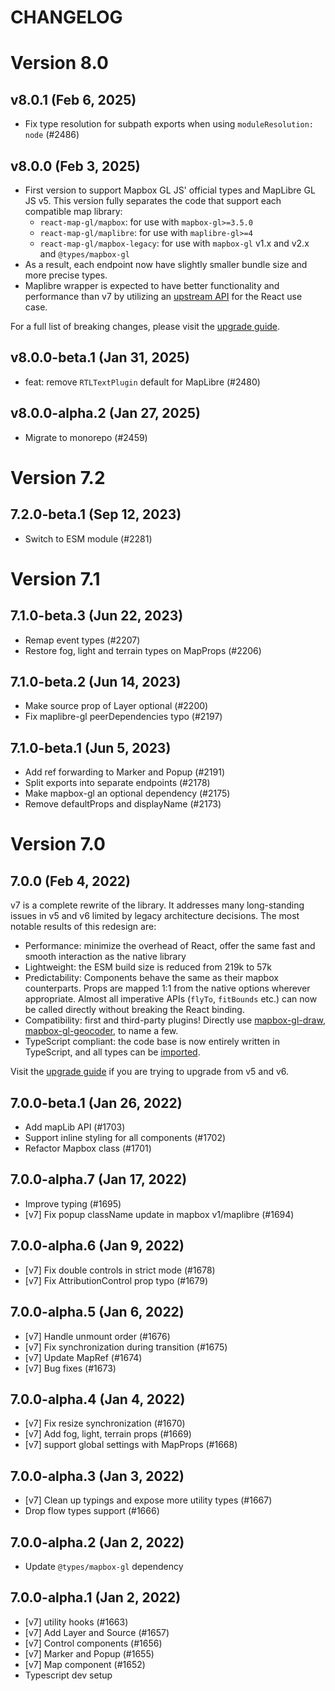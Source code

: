 # CHANGELOG

# Version 8.0

## v8.0.1 (Feb 6, 2025)

- Fix type resolution for subpath exports when using `moduleResolution: node` (#2486)

## v8.0.0 (Feb 3, 2025)

- First version to support Mapbox GL JS' official types and MapLibre GL JS v5.
  This version fully separates the code that support each compatible map library:
  + `react-map-gl/mapbox`: for use with `mapbox-gl>=3.5.0`
  + `react-map-gl/maplibre`: for use with `maplibre-gl>=4`
  + `react-map-gl/mapbox-legacy`: for use with `mapbox-gl` v1.x and v2.x and `@types/mapbox-gl`
- As a result, each endpoint now have slightly smaller bundle size and more precise types.
- Maplibre wrapper is expected to have better functionality and performance than v7 by utilizing an [upstream API](https://github.com/maplibre/maplibre-gl-js/issues/1545) for the React use case.

For a full list of breaking changes, please visit the [upgrade guide](https://visgl.github.io/react-map-gl/docs/upgrade-guide#upgrading-to-v80).


## v8.0.0-beta.1 (Jan 31, 2025)

- feat: remove `RTLTextPlugin` default for MapLibre (#2480)

## v8.0.0-alpha.2 (Jan 27, 2025)

- Migrate to monorepo (#2459)

# Version 7.2

## 7.2.0-beta.1 (Sep 12, 2023)

- Switch to ESM module (#2281)

# Version 7.1

## 7.1.0-beta.3 (Jun 22, 2023)

- Remap event types (#2207)
- Restore fog, light and terrain types on MapProps (#2206)

## 7.1.0-beta.2 (Jun 14, 2023)

- Make source prop of Layer optional (#2200)
- Fix maplibre-gl peerDependencies typo (#2197)

## 7.1.0-beta.1 (Jun 5, 2023)

- Add ref forwarding to Marker and Popup (#2191)
- Split exports into separate endpoints (#2178)
- Make mapbox-gl an optional dependency (#2175)
- Remove defaultProps and displayName (#2173)


# Version 7.0

## 7.0.0 (Feb 4, 2022)

v7 is a complete rewrite of the library. It addresses many long-standing issues in v5 and v6 limited by legacy architecture decisions. The most notable results of this redesign are:

- Performance: minimize the overhead of React, offer the same fast and smooth interaction as the native library
- Lightweight: the ESM build size is reduced from 219k to 57k
- Predictability: Components behave the same as their mapbox counterparts. Props are mapped 1:1 from the native options wherever appropriate. Almost all imperative APIs (`flyTo`, `fitBounds` etc.) can now be called directly without breaking the React binding.
- Compatibility: first and third-party plugins! Directly use [mapbox-gl-draw](https://github.com/visgl/react-map-gl/tree/7.0-release/examples/draw-polygon), [mapbox-gl-geocoder](https://github.com/visgl/react-map-gl/tree/7.0-release/examples/geocoder), to name a few.
- TypeScript compliant: the code base is now entirely written in TypeScript, and all types can be [imported](/docs/api-reference/types.md).

Visit the [upgrade guide](https://visgl.github.io/react-map-gl/docs/upgrade-guide) if you are trying to upgrade from v5 and v6.

## 7.0.0-beta.1 (Jan 26, 2022)

- Add mapLib API (#1703)
- Support inline styling for all components (#1702)
- Refactor Mapbox class (#1701)

## 7.0.0-alpha.7 (Jan 17, 2022)

- Improve typing (#1695)
- [v7] Fix popup className update in mapbox v1/maplibre (#1694)

## 7.0.0-alpha.6 (Jan 9, 2022)

- [v7] Fix double controls in strict mode (#1678)
-  [v7] Fix AttributionControl prop typo (#1679)

## 7.0.0-alpha.5 (Jan 6, 2022)

- [v7] Handle unmount order (#1676)
- [v7] Fix synchronization during transition (#1675)
- [v7] Update MapRef (#1674)
- [v7] Bug fixes (#1673)

## 7.0.0-alpha.4 (Jan 4, 2022)

- [v7] Fix resize synchronization (#1670)
- [v7] Add fog, light, terrain props (#1669)
- [v7] support global settings with MapProps (#1668)

## 7.0.0-alpha.3 (Jan 3, 2022)

- [v7] Clean up typings and expose more utility types (#1667)
- Drop flow types support (#1666)

## 7.0.0-alpha.2 (Jan 2, 2022)

- Update `@types/mapbox-gl` dependency

## 7.0.0-alpha.1 (Jan 2, 2022)

- [v7] utility hooks (#1663)
- [v7] Add Layer and Source (#1657)
- [v7] Control components (#1656)
- [v7] Marker and Popup (#1655)
- [v7] Map component (#1652)
- Typescript dev setup

